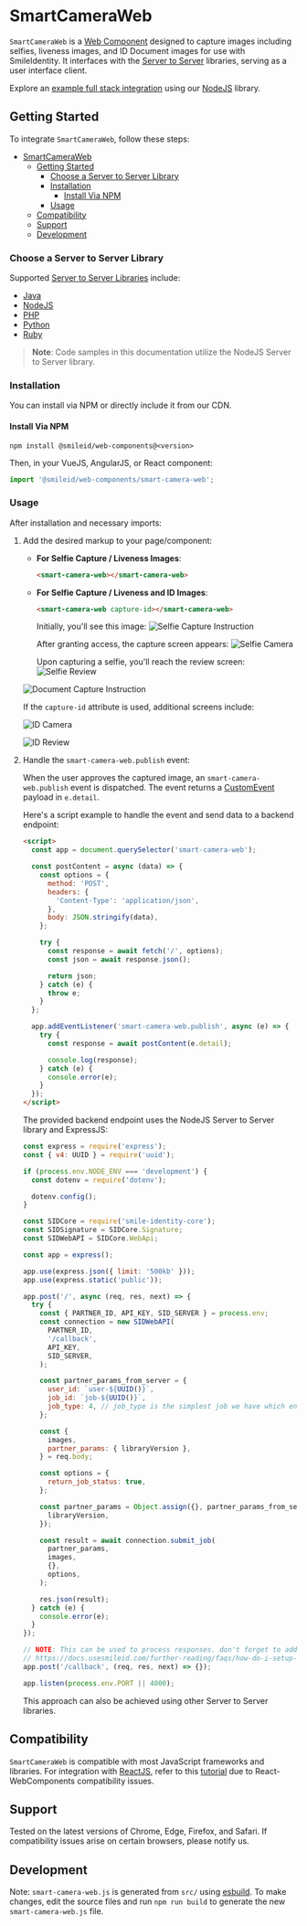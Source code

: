 # SmartCameraWeb

`SmartCameraWeb` is a [Web Component](https://developer.mozilla.org/en-US/docs/Web/Web_Components) designed to capture images including selfies, liveness images, and ID Document images for use with SmileIdentity. It interfaces with the [Server to Server](https://docs.usesmileid.com/server-to-server) libraries, serving as a user interface client.

Explore an [example full stack integration](https://glitch.com/edit/#!/smart-camera-web-demo-node) using our [NodeJS](https://docs.usesmileid.com/server-to-server/javascript) library.

## Getting Started

To integrate `SmartCameraWeb`, follow these steps:

- [SmartCameraWeb](#smartcameraweb)
  - [Getting Started](#getting-started)
    - [Choose a Server to Server Library](#choose-a-server-to-server-library)
    - [Installation](#installation)
      - [Install Via NPM](#install-via-npm)
    - [Usage](#usage)
  - [Compatibility](#compatibility)
  - [Support](#support)
  - [Development](#development)

### Choose a Server to Server Library

Supported [Server to Server Libraries](https://docs.usesmileid.com/server-to-server) include:

- [Java](https://docs.usesmileid.com/server-to-server/java)
- [NodeJS](https://docs.usesmileid.com/server-to-server/javascript)
- [PHP](https://docs.usesmileid.com/server-to-server/php)
- [Python](https://docs.usesmileid.com/server-to-server/python)
- [Ruby](https://docs.usesmileid.com/server-to-server/ruby)

> **Note**: Code samples in this documentation utilize the NodeJS Server to Server library.

### Installation

You can install via NPM or directly include it from our CDN.

#### Install Via NPM

```shell
npm install @smileid/web-components@<version>
```

Then, in your VueJS, AngularJS, or React component:

```js
import '@smileid/web-components/smart-camera-web';
```

### Usage

After installation and necessary imports:

1. Add the desired markup to your page/component:

   - **For Selfie Capture / Liveness Images**:

     ```html
     <smart-camera-web></smart-camera-web>
     ```

   - **For Selfie Capture / Liveness and ID Images**:

     ```html
     <smart-camera-web capture-id></smart-camera-web>
     ```

     Initially, you'll see this image:
     ![Selfie Capture Instruction](https://cdn.smileidentity.com/images/smart-camera-web/selfie-capture-instruction.png)

     After granting access, the capture screen appears:
     ![Selfie Camera](https://cdn.smileidentity.com/images/smart-camera-web/selfie-capture.png)

     Upon capturing a selfie, you'll reach the review screen:
     ![Selfie Review](https://cdn.smileidentity.com/images/smart-camera-web/selfie-capture-review.png)

   ![Document Capture Instruction](https://cdn.smileidentity.com/images/smart-camera-web/document-capture-instruction.png)

   If the `capture-id` attribute is used, additional screens include:

   ![ID Camera](https://cdn.smileidentity.com/images/smart-camera-web/document-capture.png)

   ![ID Review](https://cdn.smileidentity.com/images/smart-camera-web/document-review-new.png)

2. Handle the `smart-camera-web.publish` event:

   When the user approves the captured image, an `smart-camera-web.publish` event is dispatched. The event returns a [CustomEvent](https://developer.mozilla.org/en-US/docs/Web/API/CustomEvent/CustomEvent) payload in `e.detail`.

   Here's a script example to handle the event and send data to a backend endpoint:

   ```html
   <script>
     const app = document.querySelector('smart-camera-web');

     const postContent = async (data) => {
       const options = {
         method: 'POST',
         headers: {
           'Content-Type': 'application/json',
         },
         body: JSON.stringify(data),
       };

       try {
         const response = await fetch('/', options);
         const json = await response.json();

         return json;
       } catch (e) {
         throw e;
       }
     };

     app.addEventListener('smart-camera-web.publish', async (e) => {
       try {
         const response = await postContent(e.detail);

         console.log(response);
       } catch (e) {
         console.error(e);
       }
     });
   </script>
   ```

   The provided backend endpoint uses the NodeJS Server to Server library and ExpressJS:

   ```js
   const express = require('express');
   const { v4: UUID } = require('uuid');

   if (process.env.NODE_ENV === 'development') {
     const dotenv = require('dotenv');

     dotenv.config();
   }

   const SIDCore = require('smile-identity-core');
   const SIDSignature = SIDCore.Signature;
   const SIDWebAPI = SIDCore.WebApi;

   const app = express();

   app.use(express.json({ limit: '500kb' }));
   app.use(express.static('public'));

   app.post('/', async (req, res, next) => {
     try {
       const { PARTNER_ID, API_KEY, SID_SERVER } = process.env;
       const connection = new SIDWebAPI(
         PARTNER_ID,
         '/callback',
         API_KEY,
         SID_SERVER,
       );

       const partner_params_from_server = {
         user_id: `user-${UUID()}`,
         job_id: `job-${UUID()}`,
         job_type: 4, // job_type is the simplest job we have which enrolls a user using their selfie
       };

       const {
         images,
         partner_params: { libraryVersion },
       } = req.body;

       const options = {
         return_job_status: true,
       };

       const partner_params = Object.assign({}, partner_params_from_server, {
         libraryVersion,
       });

       const result = await connection.submit_job(
         partner_params,
         images,
         {},
         options,
       );

       res.json(result);
     } catch (e) {
       console.error(e);
     }
   });

   // NOTE: This can be used to process responses. don't forget to add it as a callback option in the `connection` config on L22
   // https://docs.usesmileid.com/further-reading/faqs/how-do-i-setup-a-callback
   app.post('/callback', (req, res, next) => {});

   app.listen(process.env.PORT || 4000);
   ```

   This approach can also be achieved using other Server to Server libraries.

## Compatibility

`SmartCameraWeb` is compatible with most JavaScript frameworks and libraries. For integration with [ReactJS](https://reactjs.org), refer to this [tutorial](https://www.robinwieruch.de/react-web-components) due to React-WebComponents compatibility issues.

## Support

Tested on the latest versions of Chrome, Edge, Firefox, and Safari. If compatibility issues arise on certain browsers, please notify us.

## Development

Note: `smart-camera-web.js` is generated from `src/` using [esbuild](https://esbuild.github.io/). To make changes, edit the source files and run `npm run build` to generate the new `smart-camera-web.js` file.
